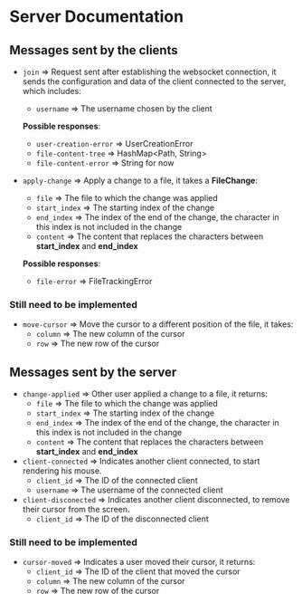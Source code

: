 # Server Documentation
## Messages sent by the clients
- `join` => Request sent after establishing the websocket connection, it sends the configuration and data
            of the client connected to the server, which includes:
    - `username` => The username chosen by the client

    **Possible responses**:
    - `user-creation-error` => UserCreationError
    - `file-content-tree` => HashMap<Path, String>
    - `file-content-error` => String for now
- `apply-change` => Apply a change to a file, it takes a **FileChange**:
    - `file` => The file to which the change was applied
    - `start_index` => The starting index of the change
    - `end_index` => The index of the end of the change, the character in this index is not included in the change
    - `content` => The content that replaces the characters between **start_index** and **end_index**

    **Possible responses**:
    - `file-error` => FileTrackingError
### Still need to be implemented
- `move-cursor` => Move the cursor to a different position of the file, it takes:
    - `column` => The new column of the cursor
    - `row` => The new row of the cursor

## Messages sent by the server
- `change-applied` => Other user applied a change to a file, it returns:
    - `file` => The file to which the change was applied
    - `start_index` => The starting index of the change
    - `end_index` => The index of the end of the change, the character in this index is not included in the change
    - `content` => The content that replaces the characters between **start_index** and **end_index**
- `client-connected` => Indicates another client connected, to start rendering his mouse.
    - `client_id` => The ID of the connected client
    - `username` => The username of the connected client
- `client-disconected` => Indicates another client disconnected, to remove their cursor from the screen.
    - `client_id` => The ID of the disconnected client
### Still need to be implemented
- `cursor-moved` => Indicates a user moved their cursor, it returns:
    - `client_id` => The ID of the client that moved the cursor
    - `column` => The new column of the cursor
    - `row` => The new row of the cursor

